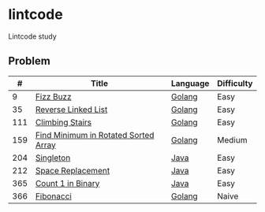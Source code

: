 # lintcode
Lintcode study

## Problem
|#|Title|Language|Difficulty|
|-|-----|--------|----------|
|9|[Fizz Buzz](http://www.lintcode.com/en/problem/fizz-buzz/)|[Golang](https://github.com/ZacharyChang/lintcode/tree/master/problem/9.fizz-buzz)|Easy|
|35|[Reverse Linked List](http://www.lintcode.com/en/problem/reverse-linked-list/)|[Golang](https://github.com/ZacharyChang/lintcode/tree/master/problem/35.reverse-linked-list)|Easy|
|111|[Climbing Stairs](http://www.lintcode.com/en/problem/climbing-stairs/)|[Golang](https://github.com/ZacharyChang/lintcode/tree/master/problem/111.climbing-stairs)|Easy|
|159|[Find Minimum in Rotated Sorted Array](https://www.lintcode.com/en/problem/find-minimum-in-rotated-sorted-array/)|[Golang](https://github.com/ZacharyChang/lintcode/tree/master/problem/159.find-minimum-in-rotated-sorted-array)|Medium|
|204|[Singleton](http://www.lintcode.com/en/problem/singleton/)|[Java](https://github.com/ZacharyChang/lintcode/tree/master/problem/204.singleton)|Easy|
|212|[Space Replacement](http://www.lintcode.com/en/problem/space-replacement/)|[Java](https://github.com/ZacharyChang/lintcode/tree/master/problem/212.space-replacement)|Easy|
|365|[Count 1 in Binary](http://www.lintcode.com/en/problem/count-1-in-binary/)|[Java](https://github.com/ZacharyChang/lintcode/tree/master/problem/365.count-one-in-binary)|Easy|
|366|[Fibonacci](http://www.lintcode.com/en/problem/fibonacci/)|[Golang](https://github.com/ZacharyChang/lintcode/tree/master/problem/366.fibonacci)|Naive|